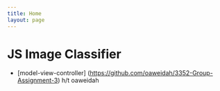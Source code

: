 ```yaml
---
title: Home
layout: page
---
```


# JS Image Classifier
- [model-view-controller] (https://github.com/oaweidah/3352-Group-Assignment-3) h/t oaweidah
